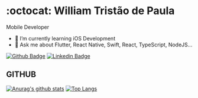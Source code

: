 # :octocat: William Tristão de Paula

Mobile Developer

- 🌱 I’m currently learning iOS Development
- 💬 Ask me about Flutter, React Native, Swift, React, TypeScript, NodeJS...

[![Github Badge](https://img.shields.io/badge/-Github-000?style=flat-square&logo=Github&logoColor=white)](https://github.com/williamtdepaula)
[![Linkedin Badge](https://img.shields.io/badge/-LinkedIn-blue?style=flat-square&logo)](https://www.linkedin.com/in/williamtristaodepaula/)

## GITHUB
[![Anurag's github stats](https://github-readme-stats.vercel.app/api?username=williamtdepaula&hide=prs&show_icons=true&title_color=61dafb&text_color=FFFFFF&icon_color=61dafb&bg_color=20232a)](https://github.com/anuraghazra/github-readme-stats)
[![Top Langs](https://github-readme-stats.vercel.app/api/top-langs/?username=williamtdepaula&layout=compact&hide=php,java,css,objective-c&title_color=61dafb&text_color=FFFFFF&icon_color=61dafb&bg_color=20232a)](https://github.com/anuraghazra/github-readme-stats)
